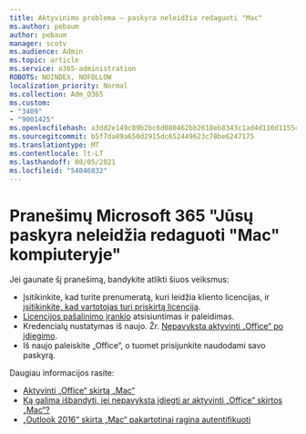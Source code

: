 ```yaml
---
title: Aktyvinimo problema – paskyra neleidžia redaguoti "Mac"
ms.author: pebaum
author: pebaum
manager: scotv
ms.audience: Admin
ms.topic: article
ms.service: o365-administration
ROBOTS: NOINDEX, NOFOLLOW
localization_priority: Normal
ms.collection: Adm_O365
ms.custom:
- "3409"
- "9001425"
ms.openlocfilehash: a3dd2e149c89b2bc6d080462bb2618eb8343c1ad4d110d1155c76bc41462efbb
ms.sourcegitcommit: b5f7da89a650d2915dc652449623c78be6247175
ms.translationtype: MT
ms.contentlocale: lt-LT
ms.lasthandoff: 08/05/2021
ms.locfileid: "54046832"
---
```

# <a name="fixing-the-microsoft-365-apps-your-account-doesnt-allow-editing-on-a-mac-message"></a>Pranešimų Microsoft 365 "Jūsų paskyra neleidžia redaguoti "Mac" kompiuteryje"

Jei gaunate šį pranešimą, bandykite atlikti šiuos veiksmus:

- Įsitikinkite, kad turite prenumeratą, kuri leidžia kliento licencijas, ir [įsitikinkite, kad vartotojas turi priskirtą licenciją](https://docs.microsoft.com/microsoft-365/admin/add-users/add-users). 
- [Licencijos pašalinimo įrankio](https://support.office.com/article/how-to-remove-office-license-files-on-a-mac-b032c0f6-a431-4dad-83a9-6b727c03b193) atsisiuntimas ir paleidimas.
- Kredencialų nustatymas iš naujo. Žr. [Nepavyksta aktyvinti „Office“ po įdiegimo](https://support.office.com/article/5efba2b4-b1e6-4e5f-bf3c-6ab945d03dea#bkmk_cantactivate).
- Iš naujo paleiskite „Office“, o tuomet prisijunkite naudodami savo paskyrą.

Daugiau informacijos rasite:
- [Aktyvinti „Office“ skirtą „Mac“](https://support.office.com/article/activate-office-for-mac-7f6646b1-bb14-422a-9ad4-a53410fcefb2)
- [Ką galima išbandyti, jei nepavyksta įdiegti ar aktyvinti „Office“ skirtos „Mac“?](https://support.office.com/article/5efba2b4-b1e6-4e5f-bf3c-6ab945d03dea#picktab=activation)
- [„Outlook 2016“ skirta „Mac“ pakartotinai ragina autentifikuoti](https://docs.microsoft.com/outlook/troubleshoot/sign-in/repeated-prompts-authentication)